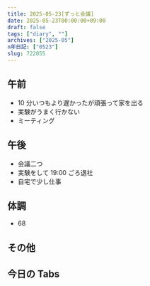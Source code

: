 ```yaml
---
title: 2025-05-23[ずっと会議]
date: 2025-05-23T00:00:00+09:00
draft: false
tags: ["diary", ""]
archives: ["2025-05"]
n年日記: ["0523"]
slug: 722055
---
```


## 午前

- 10 分いつもより遅かったが頑張って家を出る
- 実験がうまく行かない
- ミーティング

## 午後

- 会議二つ
- 実験をして 19:00 ごろ退社
- 自宅で少し仕事

## 体調

- 68

## その他

## 今日の Tabs
